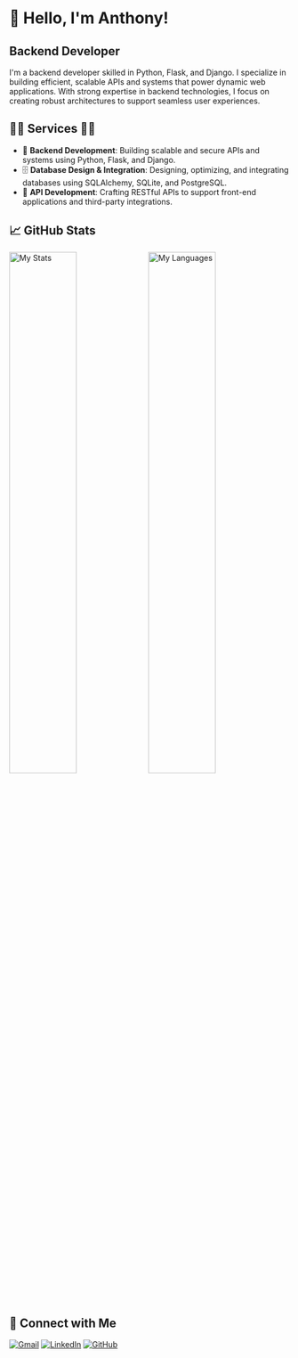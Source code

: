# 👋 Hello, I'm Anthony!

## Backend Developer
I'm a backend developer skilled in Python, Flask, and Django. I specialize in building efficient, scalable APIs and systems that power dynamic web applications. With strong expertise in backend technologies, I focus on creating robust architectures to support seamless user experiences.

## 👨‍💻 Services 👨‍💻
- 🐍 **Backend Development**: Building scalable and secure APIs and systems using Python, Flask, and Django.
- 🗄️ **Database Design & Integration**: Designing, optimizing, and integrating databases using SQLAlchemy, SQLite, and PostgreSQL.
- 🔧 **API Development**: Crafting RESTful APIs to support front-end applications and third-party integrations.

## 📈 GitHub Stats
<img alt="My Stats" align="left" width="49%" src="https://github-readme-stats.vercel.app/api?username=ngunyigachie&show_icons=true&theme=synthwave"/>
<img alt="My Languages" align="left" width="49%" src="https://github-readme-stats.vercel.app/api/top-langs/?username=ngunyigachie&layout=compact&theme=synthwave"/>

## 🔗 Connect with Me
[![Gmail](https://img.shields.io/badge/-Gmail-red?style=flat-square&logo=gmail&logoColor=white&link=mailto:antogachie@gmail.com)](mailto:antogachie@gmail.com)
[![LinkedIn](https://img.shields.io/badge/-LinkedIn-blue?style=flat-square&logo=linkedin&logoColor=white&link=https://www.linkedin.com/in/your-profile)](https://www.linkedin.com/in/gachie-ngunyi-8499062b8/)
[![GitHub](https://img.shields.io/badge/-GitHub-black?style=flat-square&logo=github&logoColor=white&link=https://github.com/NgunyiGachie)](https://github.com/NgunyiGachie)






